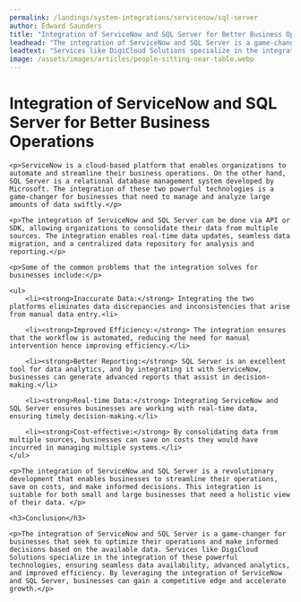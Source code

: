 ```yaml
---
permalink: /landings/system-integrations/servicenow/sql-server
author: Edward Saunders
title: "Integration of ServiceNow and SQL Server for Better Business Operations"
leadhead: "The integration of ServiceNow and SQL Server is a game-changer for businesses that seek to optimize their operations and make informed decisions based on the available data"
leadtext: "Services like DigiCloud Solutions specialize in the integration of these powerful technologies, ensuring seamless data availability, advanced analytics, and improved efficiency. By leveraging the integration of ServiceNow and SQL Server, businesses can gain a competitive edge and accelerate growth."
image: /assets/images/articles/people-sitting-near-table.webp
---
```

<div class="arttext">	<h1>Integration of ServiceNow and SQL Server for Better Business Operations</h1>
	
	<p>ServiceNow is a cloud-based platform that enables organizations to automate and streamline their business operations. On the other hand, SQL Server is a relational database management system developed by Microsoft. The integration of these two powerful technologies is a game-changer for businesses that need to manage and analyze large amounts of data swiftly.</p>
	
	<p>The integration of ServiceNow and SQL Server can be done via API or SDK, allowing organizations to consolidate their data from multiple sources. The integration enables real-time data updates, seamless data migration, and a centralized data repository for analysis and reporting.</p>

    <p>Some of the common problems that the integration solves for businesses include:</p>

	<ul>
		<li><strong>Inaccurate Data:</strong> Integrating the two platforms eliminates data discrepancies and inconsistencies that arise from manual data entry.<li>

		<li><strong>Improved Efficiency:</strong> The integration ensures that the workflow is automated, reducing the need for manual intervention hence improving efficiency.</li>

		<li><strong>Better Reporting:</strong> SQL Server is an excellent tool for data analytics, and by integrating it with ServiceNow, businesses can generate advanced reports that assist in decision-making.</li>

		<li><strong>Real-time Data:</strong> Integrating ServiceNow and SQL Server ensures businesses are working with real-time data, ensuring timely decision-making.</li>

		<li><strong>Cost-effective:</strong> By consolidating data from multiple sources, businesses can save on costs they would have incurred in managing multiple systems.</li>
	</ul>

	<p>The integration of ServiceNow and SQL Server is a revolutionary development that enables businesses to streamline their operations, save on costs, and make informed decisions. This integration is suitable for both small and large businesses that need a holistic view of their data. </p>

	<h3>Conclusion</h3>

	<p>The integration of ServiceNow and SQL Server is a game-changer for businesses that seek to optimize their operations and make informed decisions based on the available data. Services like DigiCloud Solutions specialize in the integration of these powerful technologies, ensuring seamless data availability, advanced analytics, and improved efficiency. By leveraging the integration of ServiceNow and SQL Server, businesses can gain a competitive edge and accelerate growth.</p>

</div>